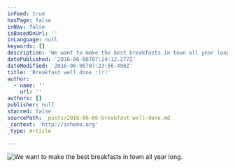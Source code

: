 ```yaml
---
inFeed: true
hasPage: false
inNav: false
isBasedOnUrl: ''
inLanguage: null
keywords: []
description: 'We want to make the best breakfasts in town all year long. '
datePublished: '2016-06-06T07:24:12.277Z'
dateModified: '2016-06-06T07:23:56.496Z'
title: 'Breakfast well done :)!!'
author:
  - name: ''
    url: ''
authors: []
publisher: null
starred: false
sourcePath: _posts/2016-06-06-breakfast-well-done.md
_context: 'http://schema.org'
_type: Article

---
```

![We want to make the best breakfasts in town all year long. ](https://s3-us-west-2.amazonaws.com/the-grid-img/p/b06f5b667ee9259cc0c0ed276cbce5174456df0a.jpg)
